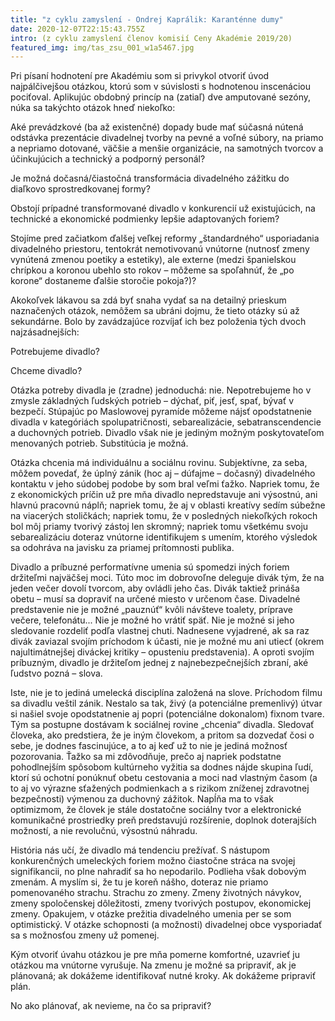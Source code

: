 ```yaml
---
title: "z cyklu zamyslení - Ondrej Kaprálik: Karanténne dumy"
date: 2020-12-07T22:15:43.755Z
intro: (z cyklu zamyslení členov komisií Ceny Akadémie 2019/20)
featured_img: img/tas_zsu_001_w1a5467.jpg
---
```

Pri písaní hodnotení pre Akadémiu som si privykol otvoriť úvod najpálčivejšou otázkou, ktorú som v súvislosti s hodnotenou inscenáciou pociťoval. Aplikujúc obdobný princíp na (zatiaľ) dve amputované sezóny, núka sa takýchto otázok hneď niekoľko:

Aké prevádzkové (ba až existenčné) dopady bude mať súčasná nútená odstávka prezentácie divadelnej tvorby na pevné a voľné súbory, na priamo a nepriamo dotované, väčšie a menšie organizácie, na samotných tvorcov a účinkujúcich a technický a podporný personál?

Je možná dočasná/čiastočná transformácia divadelného zážitku do diaľkovo sprostredkovanej formy?

Obstojí prípadné transformované divadlo v konkurencií už existujúcich, na technické a ekonomické podmienky lepšie adaptovaných foriem?

Stojíme pred začiatkom ďalšej veľkej reformy „štandardného“ usporiadania divadelného priestoru, tentokrát nemotivovanú vnútorne (nutnosť zmeny vynútená zmenou poetiky a estetiky), ale externe (medzi španielskou chrípkou a koronou ubehlo sto rokov – môžeme sa spoľahnúť, že „po korone“ dostaneme ďalšie storočie pokoja?)?

Akokoľvek lákavou sa zdá byť snaha vydať sa na detailný prieskum naznačených otázok, nemôžem sa ubráni dojmu, že tieto otázky sú až sekundárne. Bolo by zavádzajúce rozvíjať ich bez položenia tých dvoch najzásadnejších:

Potrebujeme divadlo?

Chceme divadlo?

Otázka potreby divadla je (zradne) jednoduchá: nie. Nepotrebujeme ho v zmysle základných ľudských potrieb – dýchať, piť, jesť, spať, bývať v bezpečí. Stúpajúc po Maslowovej pyramíde môžeme nájsť opodstatnenie divadla v kategóriách spolupatričnosti, sebarealizácie, sebatranscendencie a duchovných potrieb. Divadlo však nie je jediným možným poskytovateľom menovaných potrieb. Substitúcia je možná.

Otázka chcenia má individuálnu a sociálnu rovinu. Subjektívne, za seba, môžem povedať, že úplný zánik (hoc aj – dúfajme – dočasný) divadelného kontaktu v jeho súdobej podobe by som bral veľmi ťažko. Napriek tomu, že z ekonomických príčin už pre mňa divadlo nepredstavuje ani výsostnú, ani hlavnú pracovnú náplň; napriek tomu, že aj v oblasti kreatívy sedím súbežne na viacerých stoličkách; napriek tomu, že v posledných niekoľkých rokoch bol môj priamy tvorivý zástoj len skromný; napriek tomu všetkému svoju sebarealizáciu doteraz vnútorne identifikujem s umením, ktorého výsledok sa odohráva na javisku za priamej prítomnosti publika.

Divadlo a príbuzné performatívne umenia sú spomedzi iných foriem držiteľmi najväčšej moci. Túto moc im dobrovoľne deleguje divák tým, že na jeden večer dovolí tvorcom, aby ovládli jeho čas. Divák taktiež prináša obetu – musí sa dopraviť na určené miesto v určenom čase. Divadelné predstavenie nie je možné „pauznúť“ kvôli návšteve toalety, príprave večere, telefonátu... Nie je možné ho vrátiť späť. Nie je možné si jeho sledovanie rozdeliť podľa vlastnej chuti. Nadnesene vyjadrené, ak sa raz divák zaviazal svojím príchodom k účasti, nie je možné mu ani utiecť (okrem najultimátnejšej diváckej kritiky – opusteniu predstavenia). A oproti svojím príbuzným, divadlo je držiteľom jednej z najnebezpečnejších zbraní, aké ľudstvo pozná – slova. 

Iste, nie je to jediná umelecká disciplína založená na slove. Príchodom filmu sa divadlu veštil zánik. Nestalo sa tak, živý (a potenciálne premenlivý) útvar si našiel svoje opodstatnenie aj popri (potenciálne dokonalom) fixnom tvare. Tým sa postupne dostávam k sociálnej rovine „chcenia“ divadla. Sledovať človeka, ako predstiera, že je iným človekom, a pritom sa dozvedať čosi o sebe, je dodnes fascinujúce, a to aj keď už to nie je jediná možnosť pozorovania. Ťažko sa mi zdôvodňuje, prečo aj napriek podstatne pohodlnejším spôsobom kultúrneho vyžitia sa dodnes nájde skupina ľudí, ktorí sú ochotní ponúknuť obetu cestovania a moci nad vlastným časom (a to aj vo výrazne sťažených podmienkach a s rizikom zníženej zdravotnej bezpečnosti) výmenou za duchovný zážitok. Napĺňa ma to však optimizmom, že človek je stále dostatočne sociálny tvor a elektronické komunikačné prostriedky preň predstavujú rozšírenie, doplnok doterajších možností, a nie revolučnú, výsostnú náhradu.

História nás učí, že divadlo má tendenciu prežívať. S nástupom konkurenčných umeleckých foriem možno čiastočne stráca na svojej signifikancii, no plne nahradiť sa ho nepodarilo. Podlieha však dobovým zmenám. A myslím si, že tu je koreň nášho, doteraz nie priamo pomenovaného strachu. Strachu zo zmeny. Zmeny životných návykov, zmeny spoločenskej dôležitosti, zmeny tvorivých postupov, ekonomickej zmeny. Opakujem, v otázke prežitia divadelného umenia per se som optimistický. V otázke schopnosti (a možnosti) divadelnej obce vysporiadať sa s možnosťou zmeny už pomenej.

Kým otvoriť úvahu otázkou je pre mňa pomerne komfortné, uzavrieť ju otázkou ma vnútorne vyrušuje. Na zmenu je možné sa pripraviť, ak je plánovaná; ak dokážeme identifikovať nutné kroky. Ak dokážeme pripraviť plán.

No ako plánovať, ak nevieme, na čo sa pripraviť?